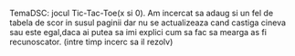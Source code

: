 TemaDSC: jocul Tic-Tac-Toe(x si 0).
Am incercat sa adaug si un fel de tabela de scor in susul paginii dar nu se actualizeaza cand castiga cineva sau este egal,daca ai putea sa imi explici cum sa fac sa mearga as fi recunoscator. (intre timp incerc sa il rezolv)
